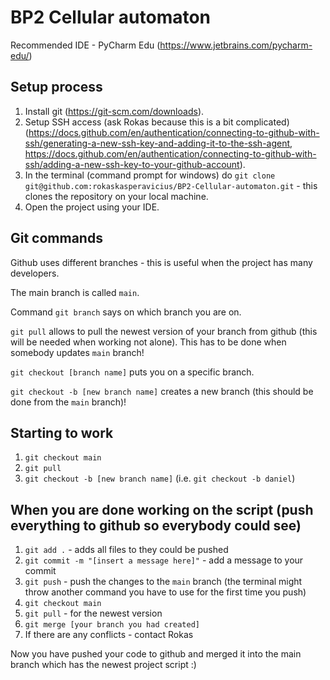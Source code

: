 # BP2 Cellular automaton

Recommended IDE - PyCharm Edu (https://www.jetbrains.com/pycharm-edu/)

## Setup process
1. Install git (https://git-scm.com/downloads).
2. Setup SSH access (ask Rokas because this is a bit complicated) (https://docs.github.com/en/authentication/connecting-to-github-with-ssh/generating-a-new-ssh-key-and-adding-it-to-the-ssh-agent, https://docs.github.com/en/authentication/connecting-to-github-with-ssh/adding-a-new-ssh-key-to-your-github-account).
3. In the terminal (command prompt for windows) do `git clone git@github.com:rokaskasperavicius/BP2-Cellular-automaton.git` - this clones the repository on your local machine.
4. Open the project using your IDE.

## Git commands
Github uses different branches - this is useful when the project has many developers.

The main branch is called `main`.

Command `git branch` says on which branch you are on.

`git pull` allows to pull the newest version of your branch from github (this will be needed when working not alone). This has to be done when somebody updates `main` branch!

`git checkout [branch name]` puts you on a specific branch.

`git checkout -b [new branch name]` creates a new branch (this should be done from the `main` branch)!

## Starting to work
1. `git checkout main`
2. `git pull`
3. `git checkout -b [new branch name]` (i.e. `git checkout -b daniel`)
 
## When you are done working on the script (push everything to github so everybody could see)
1. `git add .` - adds all files to they could be pushed
2. `git commit -m "[insert a message here]"` - add a message to your commit
3. `git push` - push the changes to the `main` branch (the terminal might throw another command you have to use for the first time you push)
4. `git checkout main`
5. `git pull` - for the newest version
6. `git merge [your branch you had created]`
7. If there are any conflicts - contact Rokas

Now you have pushed your code to github and merged it into the main branch which has the newest project script :)
